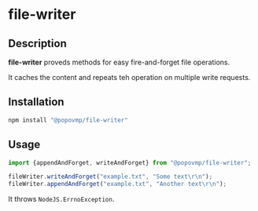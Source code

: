 # file-writer

## Description

**file-writer** proveds methods for easy fire-and-forget file operations.

It caches the content and repeats teh operation on multiple write requests.

## Installation

```bash
npm install "@popovmp/file-writer"
```

## Usage

```javascript
import {appendAndForget, writeAndForget} from "@popovmp/file-writer";

fileWriter.writeAndForget("example.txt", "Some text\r\n");
fileWriter.appendAndForget("example.txt", "Another text\r\n");
```

It throws `NodeJS.ErrnoException`.
